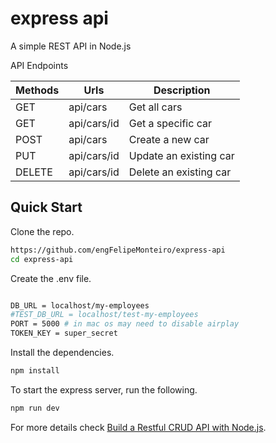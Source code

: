 # express api

A simple REST API in Node.js

API Endpoints

| Methods     | Urls             |Description            |
| ----------- | -----------      | -----------        |
| GET         | api/cars    |Get all cars           |
| GET         | api/cars/id |Get a specific car         |
| POST        | api/cars    |Create a new car         |
| PUT        | api/cars/id    |Update an existing car|
| DELETE        | api/cars/id    |Delete an existing car|

## Quick Start

Clone the repo.

```bash
https://github.com/engFelipeMonteiro/express-api
cd express-api
```
Create the .env file.

```bash (.env)

DB_URL = localhost/my-employees
#TEST_DB_URL = localhost/test-my-employees
PORT = 5000 # in mac os may need to disable airplay
TOKEN_KEY = super_secret
```
Install the dependencies.

```bash
npm install
```
To start the express server, run the following.

```bash
npm run dev
```

For more details check [Build a Restful CRUD API with Node.js](https://dev.to/zagaris/build-a-restful-crud-api-with-node-js-2334).


